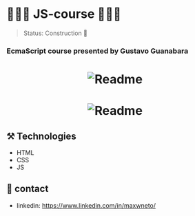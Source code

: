 # 🧑🏽‍🚀 JS-course 🧑🏽‍🚀

> Status: Construction 🚧

### EcmaScript course presented by Gustavo Guanabara

<h1 align="center">
  <img alt="Readme" title="Readme" src="https://user-images.githubusercontent.com/87916631/169149788-294d2c6c-425a-4d69-b98c-9e30466dc368.gif"/>
</h1>

<h1 align="center">
  <img alt="Readme" title="Readme" src="https://user-images.githubusercontent.com/87916631/169280293-f7309dd1-959e-49d1-af2b-732b59efaf73.gif"/>
</h1>

## ⚒️ Technologies
+ HTML
+ CSS
+ JS

## 📲 contact
+ linkedin: https://www.linkedin.com/in/maxwneto/
